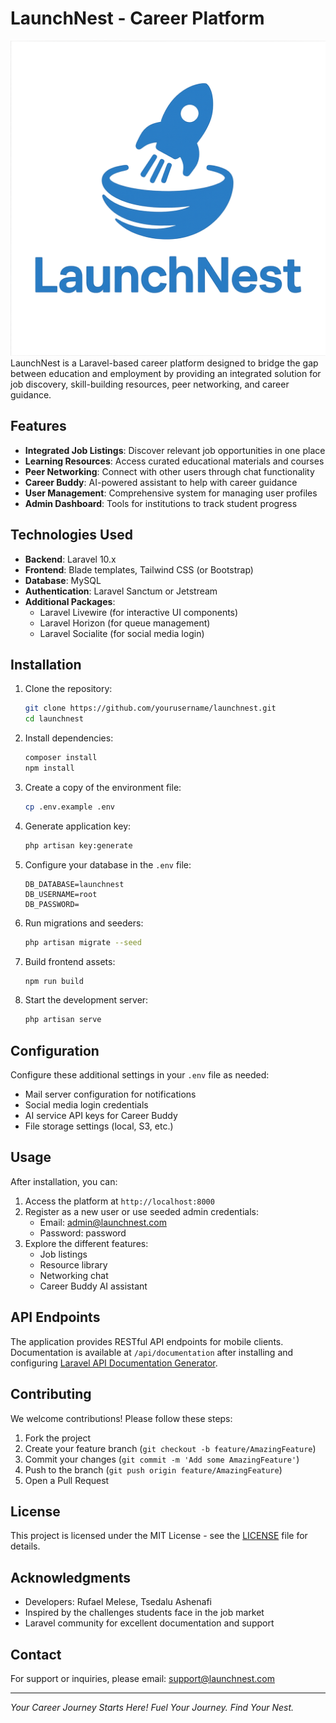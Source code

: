 # LaunchNest - Career Platform

![Alt Text](public/images/Logo.png)
LaunchNest is a Laravel-based career platform designed to bridge the gap between education and employment by providing an integrated solution for job discovery, skill-building resources, peer networking, and career guidance.

## Features

- **Integrated Job Listings**: Discover relevant job opportunities in one place
- **Learning Resources**: Access curated educational materials and courses
- **Peer Networking**: Connect with other users through chat functionality
- **Career Buddy**: AI-powered assistant to help with career guidance
- **User Management**: Comprehensive system for managing user profiles
- **Admin Dashboard**: Tools for institutions to track student progress

## Technologies Used

- **Backend**: Laravel 10.x
- **Frontend**: Blade templates, Tailwind CSS (or Bootstrap)
- **Database**: MySQL
- **Authentication**: Laravel Sanctum or Jetstream
- **Additional Packages**:
  - Laravel Livewire (for interactive UI components)
  - Laravel Horizon (for queue management)
  - Laravel Socialite (for social media login)

## Installation

1. Clone the repository:
   ```bash
   git clone https://github.com/yourusername/launchnest.git
   cd launchnest
   ```

2. Install dependencies:
   ```bash
   composer install
   npm install
   ```

3. Create a copy of the environment file:
   ```bash
   cp .env.example .env
   ```

4. Generate application key:
   ```bash
   php artisan key:generate
   ```

5. Configure your database in the `.env` file:
   ```env
   DB_DATABASE=launchnest
   DB_USERNAME=root
   DB_PASSWORD=
   ```

6. Run migrations and seeders:
   ```bash
   php artisan migrate --seed
   ```

7. Build frontend assets:
   ```bash
   npm run build
   ```

8. Start the development server:
   ```bash
   php artisan serve
   ```

## Configuration

Configure these additional settings in your `.env` file as needed:

- Mail server configuration for notifications
- Social media login credentials
- AI service API keys for Career Buddy
- File storage settings (local, S3, etc.)

## Usage

After installation, you can:

1. Access the platform at `http://localhost:8000`
2. Register as a new user or use seeded admin credentials:
   - Email: admin@launchnest.com
   - Password: password
3. Explore the different features:
   - Job listings
   - Resource library
   - Networking chat
   - Career Buddy AI assistant

## API Endpoints

The application provides RESTful API endpoints for mobile clients. Documentation is available at `/api/documentation` after installing and configuring [Laravel API Documentation Generator](https://github.com/mpociot/laravel-apidoc-generator).

## Contributing

We welcome contributions! Please follow these steps:

1. Fork the project
2. Create your feature branch (`git checkout -b feature/AmazingFeature`)
3. Commit your changes (`git commit -m 'Add some AmazingFeature'`)
4. Push to the branch (`git push origin feature/AmazingFeature`)
5. Open a Pull Request

## License

This project is licensed under the MIT License - see the [LICENSE](LICENSE) file for details.

## Acknowledgments

- Developers: Rufael Melese, Tsedalu Ashenafi
- Inspired by the challenges students face in the job market
- Laravel community for excellent documentation and support

## Contact

For support or inquiries, please email: support@launchnest.com

---

*Your Career Journey Starts Here! Fuel Your Journey. Find Your Nest.*
